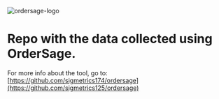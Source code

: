 ![ordersage-logo](https://user-images.githubusercontent.com/92478729/138029584-2b3ff4f7-4c48-4fc2-aa80-29db9d660364.png)

# Repo with the data collected using OrderSage.

For more info about the tool, go to: [https://github.com/sigmetrics174/ordersage](https://github.com/sigmetrics125/ordersage)
